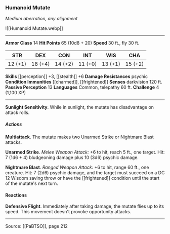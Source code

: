 ### Humanoid Mutate
_Medium aberration, any alignment_

![[Humanoid Mutate.webp]]




---

**Armor Class** 14
**Hit Points** 65 (10d8 + 20)
**Speed** 30 ft., fly 30 ft.

| STR     | DEX     | CON     | INT     | WIS     | CHA     |
|---------|---------|---------|---------|---------|---------|
| 12 (+1) | 18 (+4) | 14 (+2) | 11 (+0) | 13 (+1) | 15 (+2) |

**Skills** [[perception]] +3, [[stealth]] +6
**Damage Resistances** psychic
**Condition Immunities** [[charmed]], [[frightened]]
**Senses** darkvision 120 ft.
**Passive Perception** 13
**Languages** Common, telepathy 60 ft.
**Challenge** 4 (1,100 XP)

---

**Sunlight Sensitivity**. While in sunlight, the mutate has disadvantage on attack rolls.

##### Actions
**Multiattack**. The mutate makes two Unarmed Strike or Nightmare Blast attacks.

**Unarmed Strike**. _Melee Weapon Attack:_ +6 to hit, reach 5 ft., one target. Hit: 7 (1d6 + 4) bludgeoning damage plus 10 (3d6) psychic damage.

**Nightmare Blast**. _Ranged Weapon Attack:_ +6 to hit, range 60 ft., one creature. Hit: 7 (2d6) psychic damage, and the target must succeed on a DC 12 Wisdom saving throw or have the [[frightened]] condition until the start of the mutate's next turn.

#### Reactions
**Defensive Flight**. Immediately after taking damage, the mutate flies up to its speed. This movement doesn't provoke opportunity attacks.


---

Source: [[PaBTSO]], page 212